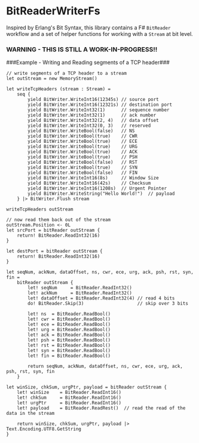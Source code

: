 BitReaderWriterFs
=================

Inspired by Erlang's Bit Syntax, this library contains a F# `BitReader` workflow and a set of helper functions for working with a `Stream` at bit level.

### WARNING - THIS IS STILL A WORK-IN-PROGRESS!!

###Example - Writing and Reading segments of a TCP header###

    // write segments of a TCP header to a stream
    let outStream = new MemoryStream()

    let writeTcpHeaders (stream : Stream) =
        seq {
            yield BitWriter.WriteInt16(12345s) // source port
            yield BitWriter.WriteInt16(12321s) // destination port
            yield BitWriter.WriteInt32(1)      // sequence number
            yield BitWriter.WriteInt32(1)      // ack number
            yield BitWriter.WriteInt32(2, 4)   // data offset
            yield BitWriter.WriteInt32(0, 3)   // reserved
            yield BitWriter.WriteBool(false)   // NS
            yield BitWriter.WriteBool(true)    // CWR
            yield BitWriter.WriteBool(true)    // ECE
            yield BitWriter.WriteBool(true)    // URG
            yield BitWriter.WriteBool(true)    // ACK
            yield BitWriter.WriteBool(true)    // PSH
            yield BitWriter.WriteBool(false)   // RST
            yield BitWriter.WriteBool(true)    // SYN
            yield BitWriter.WriteBool(false)   // FIN
            yield BitWriter.WriteInt16(8s)     // Window Size
            yield BitWriter.WriteInt16(42s)    // Checksum
            yield BitWriter.WriteInt16(1208s)  // Urgent Pointer
            yield BitWriter.WriteString("Hello World!")  // payload
        } |> BitWriter.Flush stream

    writeTcpHeaders outStream

    // now read them back out of the stream
    outStream.Position <- 0L
    let srcPort = bitReader outStream {
        return! BitReader.ReadInt32(16)
    }
    
    let destPort = bitReader outStream {
        return! BitReader.ReadInt32(16)
    }

    let seqNum, ackNum, dataOffset, ns, cwr, ece, urg, ack, psh, rst, syn, fin = 
        bitReader outStream {
            let! seqNum     = BitReader.ReadInt32()
            let! ackNum     = BitReader.ReadInt32()
            let! dataOffset = BitReader.ReadInt32(4) // read 4 bits
            do! BitReader.Skip(3)                    // skip over 3 bits

            let! ns  = BitReader.ReadBool()
            let! cwr = BitReader.ReadBool()
            let! ece = BitReader.ReadBool()
            let! urg = BitReader.ReadBool()
            let! ack = BitReader.ReadBool()
            let! psh = BitReader.ReadBool()
            let! rst = BitReader.ReadBool()
            let! syn = BitReader.ReadBool()
            let! fin = BitReader.ReadBool()

            return seqNum, ackNum, dataOffset, ns, cwr, ece, urg, ack, psh, rst, syn, fin
        }

    let winSize, chkSum, urgPtr, payload = bitReader outStream {
        let! winSize    = BitReader.ReadInt16()
        let! chkSum     = BitReader.ReadInt16()
        let! urgPtr     = BitReader.ReadInt16()
        let! payload    = BitReader.ReadRest()  // read the read of the data in the stream

        return winSize, chkSum, urgPtr, payload |> Text.Encoding.UTF8.GetString
    }
